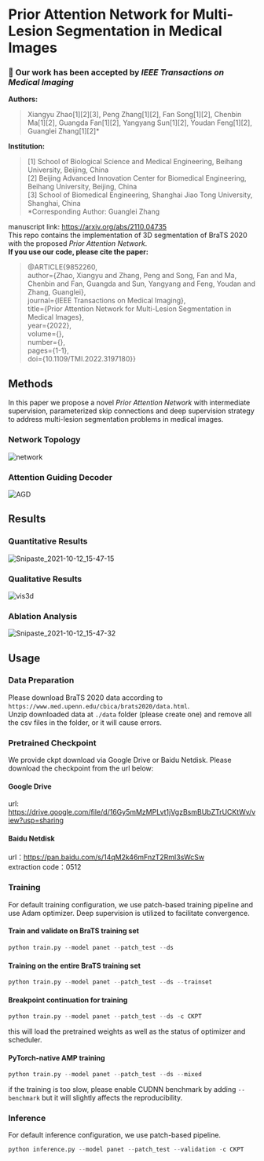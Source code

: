 # Prior Attention Network for Multi-Lesion Segmentation in Medical Images
### :tada: Our work has been accepted by *IEEE Transactions on Medical Imaging*  
**Authors:**  
> Xiangyu Zhao[1][2][3], Peng Zhang[1][2], Fan Song[1][2], Chenbin Ma[1][2], Guangda Fan[1][2], Yangyang Sun[1][2], Youdan Feng[1][2], Guanglei Zhang[1][2]*  

**Institution:**
> [1] School of Biological Science and Medical Engineering, Beihang University, Beijing, China  
> [2] Beijing Advanced Innovation Center for Biomedical Engineering, Beihang University, Beijing, China  
> [3] School of Biomedical Engineering, Shanghai Jiao Tong University, Shanghai, China  
> *Corresponding Author: Guanglei Zhang

manuscript link: https://arxiv.org/abs/2110.04735  
This repo contains the implementation of 3D segmentation of BraTS 2020 with the proposed *Prior Attention Network*.  
**If you use our code, please cite the paper:**  
> @ARTICLE{9852260,  
  author={Zhao, Xiangyu and Zhang, Peng and Song, Fan and Ma, Chenbin and Fan, Guangda and Sun, Yangyang and Feng, Youdan and Zhang, Guanglei},  
  journal={IEEE Transactions on Medical Imaging},   
  title={Prior Attention Network for Multi-Lesion Segmentation in Medical Images},   
  year={2022},  
  volume={},  
  number={},  
  pages={1-1},  
  doi={10.1109/TMI.2022.3197180}}  

## Methods
In this paper we propose a novel *Prior Attention Network* with intermediate supervision, parameterized skip connections and deep supervision strategy to address multi-lesion segmentation problems in medical images.  
### Network Topology
![network](https://user-images.githubusercontent.com/53631393/136913718-e94f7ba1-8444-4445-8682-692ff6a99a62.png)
### Attention Guiding Decoder
![AGD](https://user-images.githubusercontent.com/53631393/136913725-04e109d3-8081-49ca-948c-54e866692200.png)

## Results
### Quantitative Results
![Snipaste_2021-10-12_15-47-15](https://user-images.githubusercontent.com/53631393/136914282-3dd5a697-711b-4653-adb8-a6d2c98705f5.png)
### Qualitative Results
![vis3d](https://user-images.githubusercontent.com/53631393/136914543-023500b6-9a57-4f21-9f94-77961c7e9917.png)
### Ablation Analysis
![Snipaste_2021-10-12_15-47-32](https://user-images.githubusercontent.com/53631393/136914298-b76690c2-987d-4a3b-98da-9ab42f44ed10.png)

## Usage
### Data Preparation
Please download BraTS 2020 data according to `https://www.med.upenn.edu/cbica/brats2020/data.html`.  
Unzip downloaded data at `./data` folder (please create one) and remove all the csv files in the folder, or it will cause errors.

### Pretrained Checkpoint
We provide ckpt download via Google Drive or Baidu Netdisk. Please download the checkpoint from the url below:  
#### Google Drive
url: https://drive.google.com/file/d/16Gy5mMzMPLvt1jVgzBsmBUbZTrUCKtWv/view?usp=sharing
#### Baidu Netdisk
url：https://pan.baidu.com/s/14qM2k46mFnzT2RmI3sWcSw  
extraction code：0512  

### Training
For default training configuration, we use patch-based training pipeline and use Adam optimizer. Deep supervision is utilized to facilitate convergence.
#### Train and validate on BraTS training set
```python
python train.py --model panet --patch_test --ds
```
#### Training on the entire BraTS training set
```python
python train.py --model panet --patch_test --ds --trainset
```
#### Breakpoint continuation for training
```python
python train.py --model panet --patch_test --ds -c CKPT
```
this will load the pretrained weights as well as the status of optimizer and scheduler.
#### PyTorch-native AMP training
```python
python train.py --model panet --patch_test --ds --mixed
```
if the training is too slow, please enable CUDNN benchmark by adding `--benchmark` but it will slightly affects the reproducibility.

### Inference
For default inference configuration, we use patch-based pipeline.
```python
python inference.py --model panet --patch_test --validation -c CKPT
```
